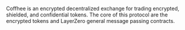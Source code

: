 Coffhee is an encrypted decentralized exchange for trading encrypted, shielded, and confidential tokens. The core of this protocol are the encrypted tokens and LayerZero general message passing contracts.
